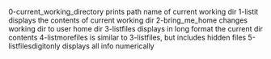 0-current_working_directory prints path name of current working dir
1-listit displays the contents of current working dir
2-bring_me_home changes working dir to user home dir
3-listfiles displays in long format the current dir contents
4-listmorefiles is similar to 3-listfiles, but includes hidden files
5-listfilesdigitonly displays all info numerically